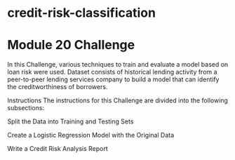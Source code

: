 # credit-risk-classification

# Module 20 Challenge
In this Challenge, various techniques to train and evaluate a model based on loan risk were used. Dataset consists of historical lending activity from a peer-to-peer lending services company to build a model that can identify the creditworthiness of borrowers.

Instructions
The instructions for this Challenge are divided into the following subsections:

Split the Data into Training and Testing Sets

Create a Logistic Regression Model with the Original Data

Write a Credit Risk Analysis Report